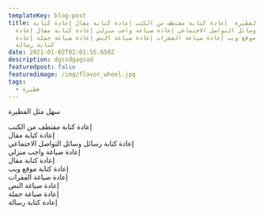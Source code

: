 ```yaml
---
templateKey: blog-post
title: سهل مثل الفطيرة  إعادة كتابة مقتطف من الكتب إعادة كتابة مقال إعادة كتابة
  رسائل وسائل التواصل الاجتماعي إعادة صياغة واجب منزلي إعادة كتابة مقال إعادة
  كتابة موقع ويب إعادة صياغة الفقرات إعادة صياغة النص إعادة صياغة جملة إعادة
  كتابة رسالة
date: 2021-01-02T02:01:55.650Z
description: dgssdgagsad
featuredpost: false
featuredimage: /img/flavor_wheel.jpg
tags:
  - فطيرة
---
```

<!--StartFragment-->

سهل مثل الفطيرة

إعادة كتابة مقتطف من الكتب\
إعادة كتابة مقال\
إعادة كتابة رسائل وسائل التواصل الاجتماعي\
إعادة صياغة واجب منزلي\
إعادة كتابة مقال\
إعادة كتابة موقع ويب\
إعادة صياغة الفقرات\
إعادة صياغة النص\
إعادة صياغة جملة\
إعادة كتابة رسالة

<!--EndFragment-->